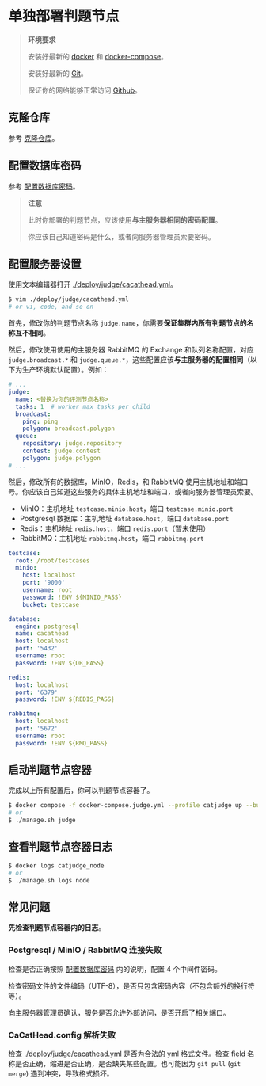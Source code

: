 # 单独部署判题节点

> **环境要求**
>
> 安装好最新的 [docker](https://www.docker.com/) 和 [docker-compose](https://docs.docker.com/compose/)。
>
> 安装好最新的 [Git](https://git-scm.com/)。
>
> 保证你的网络能够正常访问 [Github](https://github.com/)。

## 克隆仓库

参考 [克隆仓库](/deploy/server.html#克隆仓库)。

## 配置数据库密码

参考 [配置数据库密码](/deploy/server.html#配置数据库密码)。

> **注意**
>
> 此时你部署的判题节点，应该使用**与主服务器相同的密码配置**。
>
> 你应该自己知道密码是什么，或者向服务器管理员索要密码。

## 配置服务器设置

使用文本编辑器打开 [./deploy/judge/cacathead.yml](https://github.com/XLoJ/CaCatHead/blob/main/deploy/judge/cacathead.yml)。

```bash
$ vim ./deploy/judge/cacathead.yml
# or vi, code, and so on
```

首先，修改你的判题节点名称 `judge.name`，你需要**保证集群内所有判题节点的名称互不相同**。

然后，修改使用使用的主服务器 RabbitMQ 的 Exchange 和队列名称配置，对应 `judge.broadcast.*` 和 `judge.queue.*`，这些配置应该**与主服务器的配置相同**（以下为生产环境默认配置）。例如：

```yaml
# ...
judge:
  name: <替换为你的评测节点名称>
  tasks: 1  # worker_max_tasks_per_child
  broadcast:
    ping: ping
    polygon: broadcast.polygon
  queue:
    repository: judge.repository
    contest: judge.contest
    polygon: judge.polygon
# ...
```

然后，修改所有的数据库，MinIO，Redis，和 RabbitMQ 使用主机地址和端口号。你应该自己知道这些服务的具体主机地址和端口，或者向服务器管理员索要。

+ MinIO：主机地址 `testcase.minio.host`，端口 `testcase.minio.port`
+ Postgresql 数据库：主机地址 `database.host`，端口 `database.port`
+ Redis：主机地址 `redis.host`，端口 `redis.port`（暂未使用）
+ RabbitMQ：主机地址 `rabbitmq.host`，端口 `rabbitmq.port`

```yaml
testcase:
  root: /root/testcases
  minio:
    host: localhost
    port: '9000'
    username: root
    password: !ENV ${MINIO_PASS}
    bucket: testcase

database:
  engine: postgresql
  name: cacathead
  host: localhost
  port: '5432'
  username: root
  password: !ENV ${DB_PASS}

redis:
  host: localhost
  port: '6379'
  password: !ENV ${REDIS_PASS}

rabbitmq:
  host: localhost
  port: '5672'
  username: root
  password: !ENV ${RMQ_PASS}
```

## 启动判题节点容器

完成以上所有配置后，你可以判题节点容器了。

```bash
$ docker compose -f docker-compose.judge.yml --profile catjudge up --build -d
# or
$ ./manage.sh judge
```

## 查看判题节点容器日志

```bash
$ docker logs catjudge_node
# or
$ ./manage.sh logs node
```

## 常见问题

**先检查判题节点容器内的日志**。

### Postgresql / MinIO / RabbitMQ 连接失败

检查是否正确按照 [配置数据库密码](/deploy/server.html#配置数据库密码) 内的说明，配置 4 个中间件密码。

检查密码文件的文件编码（UTF-8），是否只包含密码内容（不包含额外的换行符等）。

向主服务器管理员确认，服务是否允许外部访问，是否开启了相关端口。

### CaCatHead.config 解析失败

检查 [./deploy/judge/cacathead.yml](https://github.com/XLoJ/CaCatHead/blob/main/deploy/judge/cacathead.yml) 是否为合法的 yml 格式文件。检查 field 名称是否正确，缩进是否正确，是否缺失某些配置。也可能因为 `git pull` (`git merge`) 遇到冲突，导致格式损坏。
